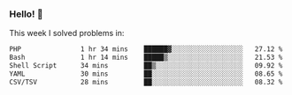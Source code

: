 ### Hello! 👋

This week I solved problems in:

<!--START_SECTION:waka-->

```txt
PHP               1 hr 34 mins    ██████▓░░░░░░░░░░░░░░░░░░   27.12 %
Bash              1 hr 14 mins    █████▒░░░░░░░░░░░░░░░░░░░   21.53 %
Shell Script      34 mins         ██▒░░░░░░░░░░░░░░░░░░░░░░   09.92 %
YAML              30 mins         ██░░░░░░░░░░░░░░░░░░░░░░░   08.65 %
CSV/TSV           28 mins         ██░░░░░░░░░░░░░░░░░░░░░░░   08.32 %
```

<!--END_SECTION:waka-->
